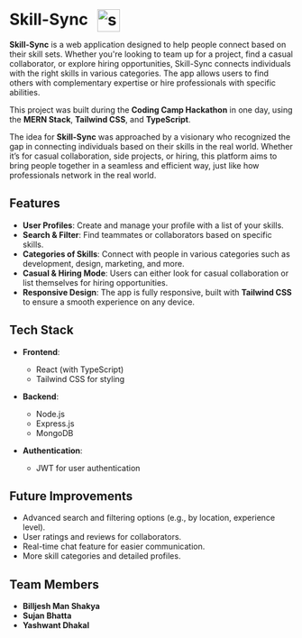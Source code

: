 <h1 style="display: inline;">
  Skill-Sync
  <img src="skill-sync_logo.png" alt="skill-sync-logo" style="width: 40px; height: 40px; vertical-align: middle; margin-left: 10px;">
</h1>

**Skill-Sync** is a web application designed to help people connect based on their skill sets. Whether you're looking to team up for a project, find a casual collaborator, or explore hiring opportunities, Skill-Sync connects individuals with the right skills in various categories. The app allows users to find others with complementary expertise or hire professionals with specific abilities.

This project was built during the **Coding Camp Hackathon** in one day, using the **MERN Stack**, **Tailwind CSS**, and **TypeScript**.

The idea for **Skill-Sync** was approached by a visionary who recognized the gap in connecting individuals based on their skills in the real world. Whether it’s for casual collaboration, side projects, or hiring, this platform aims to bring people together in a seamless and efficient way, just like how professionals network in the real world.

## Features

- **User Profiles**: Create and manage your profile with a list of your skills.
- **Search & Filter**: Find teammates or collaborators based on specific skills.
- **Categories of Skills**: Connect with people in various categories such as development, design, marketing, and more.
- **Casual & Hiring Mode**: Users can either look for casual collaboration or list themselves for hiring opportunities.
- **Responsive Design**: The app is fully responsive, built with **Tailwind CSS** to ensure a smooth experience on any device.

## Tech Stack

- **Frontend**: 
  - React (with TypeScript)
  - Tailwind CSS for styling

- **Backend**: 
  - Node.js
  - Express.js
  - MongoDB


- **Authentication**: 
  - JWT for user authentication



## Future Improvements

- Advanced search and filtering options (e.g., by location, experience level).
- User ratings and reviews for collaborators.
- Real-time chat feature for easier communication.
- More skill categories and detailed profiles.

## Team Members

- **Billjesh Man Shakya**
- **Sujan Bhatta**
- **Yashwant Dhakal**

  


